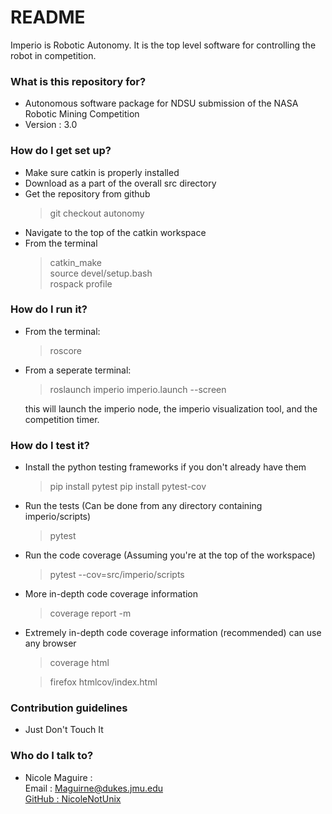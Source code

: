 # README #

Imperio is Robotic Autonomy. It is the top level software for controlling the robot in competition.

### What is this repository for? ###

* Autonomous software package for NDSU submission of the NASA Robotic Mining Competition
* Version : 3.0

### How do I get set up? ###

* Make sure catkin is properly installed
* Download as a part of the overall src directory
* Get the repository from github
  >git checkout autonomy
* Navigate to the top of the catkin workspace
* From the terminal
  >catkin_make  
  >source devel/setup.bash    
  >rospack profile  
  
### How do I run it? ###

* From the terminal:  
   >roscore

* From a seperate terminal:  
   >roslaunch imperio imperio.launch --screen
   
   this will launch the imperio node, the imperio visualization tool, and the competition timer.

### How do I test it? ###

* Install the python testing frameworks if you don't already have them
   >pip install pytest
   >pip install pytest-cov

* Run the tests (Can be done from any directory containing imperio/scripts)
   >pytest

* Run the code coverage (Assuming you're at the top of the workspace)
   >pytest --cov=src/imperio/scripts
* More in-depth code coverage information
   >coverage report -m
* Extremely in-depth code coverage information (recommended) can use any browser
   >coverage html

   >firefox htmlcov/index.html

### Contribution guidelines ###

 * Just Don't Touch It

### Who do I talk to? ###

* Nicole Maguire :   
 Email : Maguirne@dukes.jmu.edu  
 [GitHub : NicoleNotUnix](https://github.com/NicoleNotUnix)  


